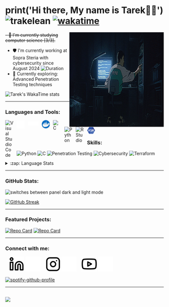 # print('Hi there, My name is Tarek👋🏼') <img src="https://komarev.com/ghpvc/?username=trakelean&label=Profile%20views&color=0e75b6&style=flat" alt="trakelean" /> [![wakatime](https://wakatime.com/badge/user/25484680-9f95-4670-92ea-9abd3854b948.svg)](https://wakatime.com/@25484680-9f95-4670-92ea-9abd3854b948)

<picture>
  <source media="(prefers-color-scheme: light)" srcset="./img/totorocart.gif">
  <img align="right" alt="GIF" src="./img/dark.gif" width="300" height="300" />
</picture>

~~- 🌱 I'm currently studying computer science [3/3].~~  
- 🛡️ I'm currently working at Sopra Steria with cybersecurity since August 2024 ![Duration](https://img.shields.io/badge/duration-10_months_29_days-blue)
- 🔭 Currently exploring: Advanced Penetration Testing techniques

<picture>
  <source 
    media="(prefers-color-scheme: dark)"
    srcset="https://github-readme-stats.vercel.app/api/wakatime?username=TrakeLean&v=2&show_icons=true&hide_border=true&theme=dark&layout=compact&langs_count=5"
  />
  <source
    media="(prefers-color-scheme: light)"
    srcset="https://github-readme-stats.vercel.app/api/wakatime?username=TrakeLean&v=2&show_icons=true&hide_border=true&theme=default&layout=compact&langs_count=5"
  />
  <img alt="Tarek's WakaTime stats" src="https://github-readme-stats.vercel.app/api/wakatime?username=TrakeLean&v=2&show_icons=true&hide_border=true&theme=default&layout=compact&langs_count=5" />
</picture>

---

### Languages and Tools:

<img align="left" alt="Visual Studio Code" width="26px" src="https://cdn.jsdelivr.net/gh/devicons/devicon/icons/vscode/vscode-original.svg" style="padding-right:10px;" />

<picture>
  <source media="(prefers-color-scheme: light)" srcset="https://cdn.jsdelivr.net/gh/devicons/devicon/icons/github/github-original.svg">
  <img align="left" alt="Github" width="26px" src="./img/github.png" style="padding-right:10px;" />
</picture>

<picture>
  <source media="(prefers-color-scheme: light)" srcset="./img/darklatex.png">
  <img align="left" alt="Latex" width="34" src="./img/latex.png" style="padding-right:10px; padding-top: 5px;" />
</picture>

<img align="left" alt="Docker" width="26px" src="./img/docker.jpg" style="padding-right:10px;" />

<img align="left" alt="C" width="26px" src="https://cdn.jsdelivr.net/gh/devicons/devicon/icons/c/c-original.svg" style="padding-right:10px;" />

<img align="left" alt="Python" width="26px" src="https://cdn.jsdelivr.net/gh/devicons/devicon/icons/python/python-original.svg" style="padding-right:10px;" />

<img align="left" alt="RStudio" width="26px" src="https://cdn.jsdelivr.net/gh/devicons/devicon/icons/rstudio/rstudio-original.svg" style="padding-right:10px;" />

<img align="left" alt="Assmebly" width="26px" src="./img/assembly.png" style="padding-right:10px;" />

<br />
<br />

### Skills:

![Python](https://img.shields.io/badge/Python-Advanced-green)
![C](https://img.shields.io/badge/C-Advanced-green)
![Penetration Testing](https://img.shields.io/badge/Penetration%20Testing-Intermediate-yellow)
![Cybersecurity](https://img.shields.io/badge/Cybersecurity-Intermediate-yellow)
![Terraform](https://img.shields.io/badge/Terraform-Learning-blue)

<details>
  <summary>:zap: Language Stats</summary>
<picture>
  <source media="(prefers-color-scheme: light)" srcset="https://github-readme-stats.vercel.app/api/top-langs/?username=trakelean&layout=compact&show_icons=true&hide_border=true&title_color=000000&icon_color=f05237&bg_color=f7f7f7&text_color=000000&border_color=0c1a25">
  <img alt="switches between panel dark and light mode" src="https://github-readme-stats.vercel.app/api/top-langs/?username=trakelean&layout=compact&show_icons=true&hide_border=true&title_color=C8D1D9&icon_color=C8D1D9&bg_color=0E1117&text_color=C8D1D9">
</picture>
</details>

---

### GitHub Stats:

<picture>
  <source media="(prefers-color-scheme: light)" srcset="https://github-readme-stats.vercel.app/api?username=TrakeLean&show_icons=true&hide_border=true&title_color=000000&icon_color=f05237&bg_color=f7f7f7&text_color=000000&border_color=0c1a25">
  <img align="left" alt="switches between panel dark and light mode" src="https://github-readme-stats.vercel.app/api?username=TrakeLean&show_icons=true&hide_border=false&title_color=C8D1D9&icon_color=C8D1D9&bg_color=0E1117&text_color=C8D1D9">
</picture>

<br clear="all" />

[![GitHub Streak](https://github-readme-streak-stats.herokuapp.com/?user=trakelean&theme=dark)](https://git.io/streak-stats)

---

### Featured Projects:

[![Repo Card](https://github-readme-stats.vercel.app/api/pin/?username=trakelean&repo=penetration-testing-suite&theme=dark)](https://github.com/trakelean/penetration-testing-suite)
[![Repo Card](https://github-readme-stats.vercel.app/api/pin/?username=trakelean&repo=cybersecurity-tools&theme=dark)](https://github.com/trakelean/cybersecurity-tools)

---

### Connect with me:

&nbsp;&nbsp;
[![website](./img/linkedin-light.svg)](https://www.linkedin.com/in/tarek-lein-976446225/#gh-light-mode-only)
[![website](./img/linkedin-dark.svg)](https://www.linkedin.com/in/tarek-lein-976446225/#gh-dark-mode-only)
&nbsp;&nbsp;
[![website](./img/instagram-light.svg)](https://www.instagram.com/Sjeikentarak#gh-light-mode-only)
[![website](./img/instagram-dark.svg)](https://www.instagram.com/Sjeikentarak#gh-dark-mode-only)
&nbsp;&nbsp;
[![website](./img/youtube-light.svg)](https://youtu.be/rU-X6t8clp0#gh-light-mode-only)
[![website](./img/youtube-dark.svg)](https://youtu.be/rU-X6t8clp0#gh-dark-mode-only)

[![spotify-github-profile](https://spotify-github-profile.vercel.app/api/view?uid=tareklein&cover_image=true&theme=natemoo-re&bar_color=384d38&bar_color_cover=true)](https://spotify-github-profile.vercel.app/api/view?uid=tareklein&redirect=true)

---

<br />
<img src="https://random-memer.herokuapp.com/" width="400px"/>
<!-- 512 -->
<!-- [youtube]: https://www.youtube.com/watch?v=EdXjLVVa3no
[instagram]: https://www.instagram.com/Sjeikentarak
[linkedin]: https://www.linkedin.com/in/tarek-lein-976446225/ -->
